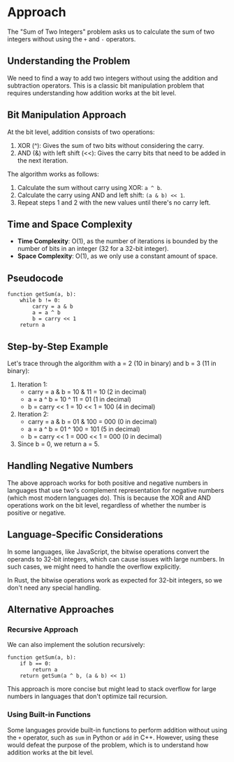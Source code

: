# Approach

The "Sum of Two Integers" problem asks us to calculate the sum of two integers
without using the `+` and `-` operators.

## Understanding the Problem

We need to find a way to add two integers without using the addition and
subtraction operators. This is a classic bit manipulation problem that requires
understanding how addition works at the bit level.

## Bit Manipulation Approach

At the bit level, addition consists of two operations:
1. XOR (^): Gives the sum of two bits without considering the carry.
2. AND (&) with left shift (<<): Gives the carry bits that need to be added in the next iteration.

The algorithm works as follows:
1. Calculate the sum without carry using XOR: `a ^ b`.
2. Calculate the carry using AND and left shift: `(a & b) << 1`.
3. Repeat steps 1 and 2 with the new values until there's no carry left.

## Time and Space Complexity

- **Time Complexity**: O(1), as the number of iterations is bounded by the number of bits in an integer (32 for a 32-bit integer).
- **Space Complexity**: O(1), as we only use a constant amount of space.

## Pseudocode

```
function getSum(a, b):
    while b != 0:
        carry = a & b
        a = a ^ b
        b = carry << 1
    return a
```

## Step-by-Step Example

Let's trace through the algorithm with a = 2 (10 in binary) and b = 3 (11 in binary):

1. Iteration 1:
   - carry = a & b = 10 & 11 = 10 (2 in decimal)
   - a = a ^ b = 10 ^ 11 = 01 (1 in decimal)
   - b = carry << 1 = 10 << 1 = 100 (4 in decimal)
2. Iteration 2:
   - carry = a & b = 01 & 100 = 000 (0 in decimal)
   - a = a ^ b = 01 ^ 100 = 101 (5 in decimal)
   - b = carry << 1 = 000 << 1 = 000 (0 in decimal)
3. Since b = 0, we return a = 5.

## Handling Negative Numbers

The above approach works for both positive and negative numbers in languages
that use two's complement representation for negative numbers (which most
modern languages do). This is because the XOR and AND operations work on the
bit level, regardless of whether the number is positive or negative.

## Language-Specific Considerations

In some languages, like JavaScript, the bitwise operations convert the operands
to 32-bit integers, which can cause issues with large numbers. In such cases,
we might need to handle the overflow explicitly.

In Rust, the bitwise operations work as expected for 32-bit integers, so we
don't need any special handling.

## Alternative Approaches

### Recursive Approach

We can also implement the solution recursively:

```
function getSum(a, b):
    if b == 0:
        return a
    return getSum(a ^ b, (a & b) << 1)
```

This approach is more concise but might lead to stack overflow for large numbers in languages that don't optimize tail recursion.

### Using Built-in Functions

Some languages provide built-in functions to perform addition without using the `+` operator, such as `sum` in Python or `add` in C++. However, using these would defeat the purpose of the problem, which is to understand how addition works at the bit level.

